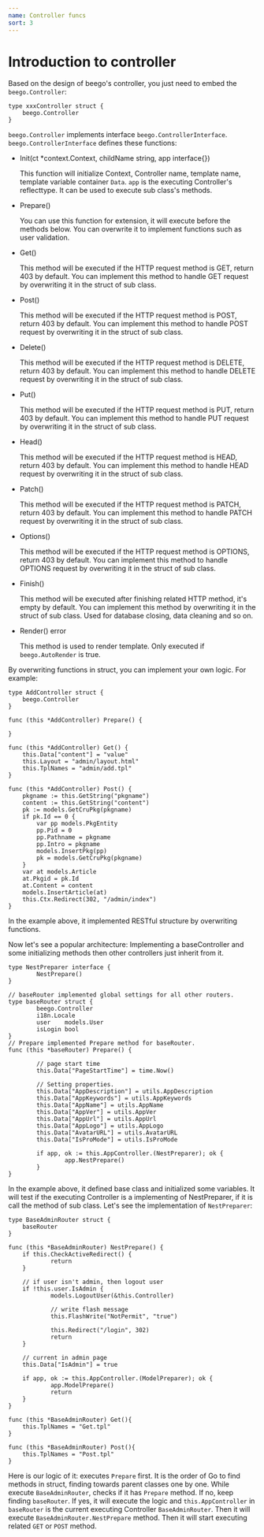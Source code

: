 ```yaml
---
name: Controller funcs
sort: 3
---
```


# Introduction to controller

Based on the design of beego's controller, you just need to embed the `beego.Controller`:

	type xxxController struct {
	    beego.Controller
	}

`beego.Controller` implements interface `beego.ControllerInterface`.  `beego.ControllerInterface` defines these functions:

- Init(ct *context.Context, childName string, app interface{})

  This function will initialize Context, Controller name, template name, template variable container `Data`. `app` is the executing Controller's reflecttype. It can be used to execute sub class's methods.

- Prepare()

  You can use this function for extension, it will execute before the methods below. You can overwrite it to implement functions such as user validation.

- Get()

  This method will be executed if the HTTP request method is GET, return 403 by default. You can implement this method to handle GET request by overwriting it in the struct of sub class.

- Post()

  This method will be executed if the HTTP request method is POST, return 403 by default. You can implement this method to handle POST request by overwriting it in the struct of sub class.

- Delete()

  This method will be executed if the HTTP request method is DELETE, return 403 by default. You can implement this method to handle DELETE request by overwriting it in the struct of sub class.

- Put()

  This method will be executed if the HTTP request method is PUT, return 403 by default. You can implement this method to handle PUT request by overwriting it in the struct of sub class.

- Head()

  This method will be executed if the HTTP request method is HEAD, return 403 by default. You can implement this method to handle HEAD request by overwriting it in the struct of sub class.

- Patch()

  This method will be executed if the HTTP request method is PATCH, return 403 by default. You can implement this method to handle PATCH request by overwriting it in the struct of sub class.

- Options()

  This method will be executed if the HTTP request method is OPTIONS, return 403 by default. You can implement this method to handle OPTIONS request by overwriting it in the struct of sub class.

- Finish()

  This method will be executed after finishing related HTTP method, it's empty by default. You can implement this method by overwriting it in the struct of sub class. Used for database closing, data cleaning and so on.

- Render() error

  This method is used to render template. Only executed if `beego.AutoRender` is true.

By overwriting functions in struct, you can implement your own logic. For example:

```
type AddController struct {
    beego.Controller
}

func (this *AddController) Prepare() {

}

func (this *AddController) Get() {
    this.Data["content"] = "value"
    this.Layout = "admin/layout.html"
    this.TplNames = "admin/add.tpl"
}

func (this *AddController) Post() {
    pkgname := this.GetString("pkgname")
    content := this.GetString("content")
    pk := models.GetCruPkg(pkgname)
    if pk.Id == 0 {
        var pp models.PkgEntity
        pp.Pid = 0
        pp.Pathname = pkgname
        pp.Intro = pkgname
        models.InsertPkg(pp)
        pk = models.GetCruPkg(pkgname)
    }
    var at models.Article
    at.Pkgid = pk.Id
    at.Content = content
    models.InsertArticle(at)
    this.Ctx.Redirect(302, "/admin/index")
}
```

In the example above, it implemented RESTful structure by overwriting functions.

Now let's see a popular architecture: Implementing a baseController and some initializing methods then other controllers just inherit from it.

```
type NestPreparer interface {
        NestPrepare()
}

// baseRouter implemented global settings for all other routers.
type baseRouter struct {
        beego.Controller
        i18n.Locale
        user    models.User
        isLogin bool
}
// Prepare implemented Prepare method for baseRouter.
func (this *baseRouter) Prepare() {

        // page start time
        this.Data["PageStartTime"] = time.Now()

        // Setting properties.
        this.Data["AppDescription"] = utils.AppDescription
        this.Data["AppKeywords"] = utils.AppKeywords
        this.Data["AppName"] = utils.AppName
        this.Data["AppVer"] = utils.AppVer
        this.Data["AppUrl"] = utils.AppUrl
        this.Data["AppLogo"] = utils.AppLogo
        this.Data["AvatarURL"] = utils.AvatarURL
        this.Data["IsProMode"] = utils.IsProMode

        if app, ok := this.AppController.(NestPreparer); ok {
                app.NestPrepare()
        }
}
```

In the example above, it defined base class and initialized some variables. It will test if the executing Controller is a implementing of NestPreparer, if it is call the method of sub class. Let's see the implementation of `NestPreparer`:

```
type BaseAdminRouter struct {
    baseRouter
}

func (this *BaseAdminRouter) NestPrepare() {
    if this.CheckActiveRedirect() {
            return
    }

    // if user isn't admin, then logout user
    if !this.user.IsAdmin {
            models.LogoutUser(&this.Controller)

            // write flash message
            this.FlashWrite("NotPermit", "true")

            this.Redirect("/login", 302)
            return
    }

    // current in admin page
    this.Data["IsAdmin"] = true

    if app, ok := this.AppController.(ModelPreparer); ok {
            app.ModelPrepare()
            return
    }
}

func (this *BaseAdminRouter) Get(){
	this.TplNames = "Get.tpl"
}

func (this *BaseAdminRouter) Post(){
	this.TplNames = "Post.tpl"
}
```

Here is our logic of it: executes `Prepare` first. It is the order of Go to find methods in struct, finding towards parent classes one by one. While execute `BaseAdminRouter`, checks if it has `Prepare` method. If no, keep finding `baseRouter`. If yes, it will execute the logic and `this.AppController` in `baseRouter` is the current executing Controller `BaseAdminRouter`. Then it will execute `BaseAdminRouter.NestPrepare` method. Then it will start executing related `GET` or `POST` method.
